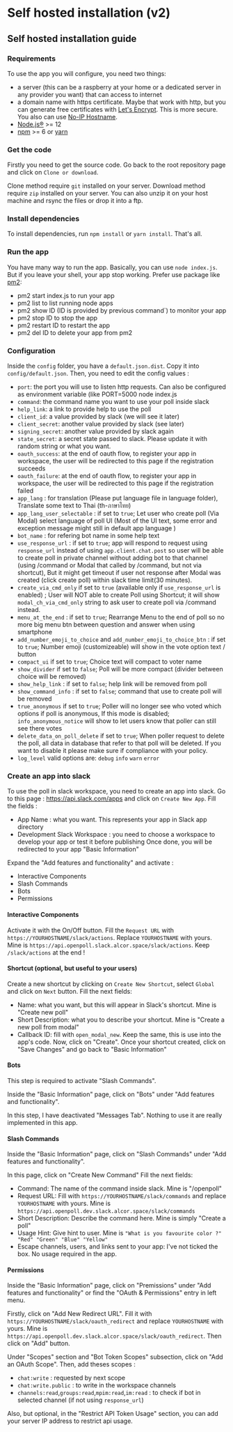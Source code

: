 # Self hosted installation (v2)
## Self hosted installation guide
### Requirements
To use the app you will configure, you need two things:

- a server (this can be a raspberry at your home or a dedicated server in any provider you want) that can access to internet
- a domain name with https certificate. Maybe that work with http, but you can generate free certificates with [Let's Encrypt](https://letsencrypt.org/). This is more secure. You also can use [No-IP Hostname](https://www.noip.com/support/knowledgebase/how-to-configure-your-no-ip-hostname/).
- [Node.js®](https://nodejs.org/fr/) >= 12
- [npm](https://www.npmjs.com/) >= 6 or [yarn](https://yarnpkg.com/)

### Get the code
Firstly you need to get the source code. Go back to the root repository page and click on `Clone or download`.

Clone method require `git` installed on your server. Download method require `zip` installed on your server. You can also unzip it on your host machine and rsync the files or drop it into a ftp.

### Install dependencies
To install dependencies, run `npm install` or `yarn install`. That's all.

### Run the app
You have many way to run the app. Basically, you can use `node index.js`. But if you leave your shell, your app stop working. Prefer use package like [pm2](https://pm2.keymetrics.io/):

- pm2 start index.js to run your app
- pm2 list to list running node apps
- pm2 show ID (ID is provided by previous command`) to monitor your app
- pm2 stop ID to stop the app
- pm2 restart ID to restart the app
- pm2 del ID to delete your app from pm2

### Configuration
Inside the `config` folder, you have a `default.json.dist`. Copy it into `config/default.json`. Then, you need to edit the config values :

- `port`: the port you will use to listen http requests. Can also be configured as environment variable (like PORT=5000 node index.js
- `command`: the command name you want to use your poll inside slack
- `help_link`: a link to provide help to use the poll
- `client_id`: a value provided by slack (we will see it later)
- `client_secret`: another value provided by slack (see later)
- `signing_secret`: another value provided by slack again
- `state_secret`: a secret state passed to slack. Please update it with random string or what you want.
- `oauth_success`: at the end of oauth flow, to register your app in workspace, the user will be redirected to this page if the registration succeeds
- `oauth_failure`: at the end of oauth flow, to register your app in workspace, the user will be redirected to this page if the registration failed
- `app_lang` : for translation (Please put language file in language folder), Translate some text to Thai (th-ภาษาไทย)
- `app_lang_user_selectable` : if set to `true`; Let user who create poll (Via Modal) select language of poll UI (Most of the UI text, some error and exception message might still in default app language )
- `bot_name` : for refering bot name in some help text
- `use_response_url` : if set to `true`; app will respond to request using `response_url` instead of using `app.client.chat.post`
  so user will be able to create poll in private channel without adding bot to that channel (using /command or Modal that called by /command, but not via shortcut), But it might get timeout if user not response after Modal was created (click create poll) within slack time limit(30 minutes).
- `create_via_cmd_only`  if set to `true` (available only if `use_response_url` is enabled) ; User will NOT able to create Poll using Shortcut; it will show `modal_ch_via_cmd_only` string to ask user to create poll via /command instead.
- `menu_at_the_end` : if set to `true`; Rearrange Menu to the end of poll so no more big menu btn between question and answer when using smartphone
- `add_number_emoji_to_choice` and `add_number_emoji_to_choice_btn` : if set to `true`; Number emoji (customizeable) will show in the vote option text / button
- `compact_ui` if set to `true`; Choice text will compact to voter name
- `show_divider` if set to `false`; Poll will be more compact (divider between choice will be removed)
- `show_help_link` : if set to `false`; help link will be removed from poll
- `show_command_info` : if set to `false`; command that use to create poll will be removed
- `true_anonymous` if set to `true`; Poller will no longer see who voted which options if poll is anonymous, If this mode is disabled; `info_anonymous_notice` will show to let users know that poller can still see there votes
- `delete_data_on_poll_delete` if set to `true`; When poller request to delete the poll, all data in database that refer to that poll will be deleted. If you want to disable it please make sure if compliance with your policy.
- `log_level` valid options are: `debug` `info` `warn` `error`

### Create an app into slack
To use the poll in slack workspace, you need to create an app into slack. Go to this page : https://api.slack.com/apps and click on `Create New App`. Fill the fields :

- App Name : what you want. This represents your app in Slack app directory
- Development Slack Workspace : you need to choose a workspace to develop your app or test it before publishing
Once done, you will be redirected to your app "Basic Information"

Expand the "Add features and functionality" and activate :

- Interactive Components
- Slash Commands
- Bots
- Permissions

#### Interactive Components
Activate it with the On/Off button. Fill the `Request URL` with `https://YOURHOSTNAME/slack/actions`. Replace `YOURHOSTNAME` with yours. Mine is `https://api.openpoll.slack.alcor.space/slack/actions`. Keep `/slack/actions` at the end !

#### Shortcut (optional, but useful to your users)
Create a new shortcut by clicking on `Create New Shortcut`, select `Global` and click on `Next` button. Fill the next fields:

- Name: what you want, but this will appear in Slack's shortcut. Mine is "Create new poll"
- Short Description: what you to describe your shortcut. Mine is "Create a new poll from modal"
- Callback ID: fill with `open_modal_new`. Keep the same, this is use into the app's code.
Now, click on "Create". Once your shortcut created, click on "Save Changes" and go back to "Basic Information"

#### Bots
This step is required to activate "Slash Commands".

Inside the "Basic Information" page, click on "Bots" under "Add features and functionality".

In this step, I have deactivated "Messages Tab". Nothing to use it are really implemented in this app.

#### Slash Commands
Inside the "Basic Information" page, click on "Slash Commands" under "Add features and functionality".

In this page, click on "Create New Command" Fill the next fields:

- Command: The name of the command inside slack. Mine is "/openpoll"
- Request URL: Fill with `https://YOURHOSTNAME/slack/commands` and replace `YOURHOSTNAME` with yours. Mine is `https://api.openpoll.dev.slack.alcor.space/slack/commands`
- Short Description: Describe the command here. Mine is simply "Create a poll"
- Usage Hint: Give hint to user. Mine is `"What is you favourite color ?" "Red" "Green" "Blue" "Yellow"`
- Escape channels, users, and links sent to your app: I've not ticked the box. No usage required in the app.

#### Permissions
Inside the "Basic Information" page, click on "Premissions" under "Add features and functionality" or find the "OAuth & Permissions" entry in left menu.

Firstly, click on "Add New Redirect URL". Fill it with `https://YOURHOSTNAME/slack/oauth_redirect` and replace `YOURHOSTNAME` with yours. Mine is `https://api.openpoll.dev.slack.alcor.space/slack/oauth_redirect`. Then click on "Add" button.

Under "Scopes" section and "Bot Token Scopes" subsection, click on "Add an OAuth Scope". Then, add theses scopes :

- `chat:write` : requested by next scope
- `chat:write.public` : to write in the workspace channels
- `channels:read`,`groups:read`,`mpim:read`,`im:read` : to check if bot in selected channel (if not using `response_url`)

Also, but optional, in the "Restrict API Token Usage" section, you can add your server IP address to restrict api usage.